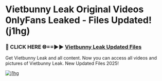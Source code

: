 # Vietbunny Leak Original Videos 0nlyFans Leaked - Files Updated! (j1hg)

<h3>🔴 CLICK HERE 🌐==►► <a href="https://tinyurl.com/ehrbuxhb" rel="nofollow">Vietbunny Leak Updated Files</a></h3>

Get Vietbunny Leak and all content. Now you can access all videos and pictures of Vietbunny Leak. New Updated Files 2025!

[![j1hg](https://i.imgur.com/lVYEuWS.gif)](https://tinyurl.com/ehrbuxhb)
